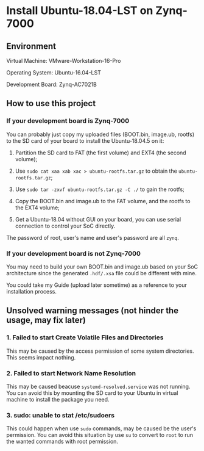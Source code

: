 # Install Ubuntu-18.04-LST on Zynq-7000

## Environment

 Virtual Machine: VMware-Workstation-16-Pro

 Operating System: Ubuntu-16.04-LST

 Development Board: Zynq-AC7021B

## How to use this project
### **If your development board is Zynq-7000** 

You can probably just copy my uploaded files (BOOT.bin, image.ub, rootfs) to the SD card of your board to install the Ubuntu-18.04.5 on it:

1. Partition the SD card to FAT (the first volume) and EXT4 (the second volume);

2. Use `sudo cat xaa xab xac > ubuntu-rootfs.tar.gz` to obtain the `ubuntu-rootfs.tar.gz`;

3. Use `sudo tar -zxvf ubuntu-rootfs.tar.gz -C ./` to gain the rootfs;

4. Copy the BOOT.bin and image.ub to the FAT volume, and the rootfs to the EXT4 volume;

5. Get a Ubuntu-18.04 without GUI on your board, you can use serial connection to control your SoC directly. 

The password of root, user's name and user's password are all `zynq`.

### **If your development board is not Zynq-7000** 

You may need to build your own BOOT.bin and image.ub based on your SoC architecture since the generated `.hdf/.xsa` file could be different with mine.

You could take my Guide (upload later sometime) as a reference to your installation process. 

## Unsolved warning messages (not hinder the usage, may fix later)

### 1. Failed to start Create Volatile Files and Directories

This may be caused by the access permission of some system directories. This seems impact nothing.

### 2. Failed to start Network Name Resolution
This may be caused beacuse `systemd-resolved.service` was not running. You can avoid this by mounting the SD card to your Ubuntu in virtual machine to install the package you need.

### 3. sudo: unable to stat /etc/sudoers
This could happen when use `sudo` commands, may be caused be the user's permission. You can avoid this situation by use `su` to convert to `root` to run the wanted commands with root permission.

